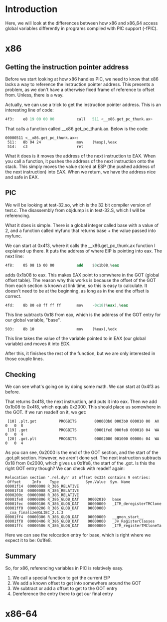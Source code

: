 # Introduction
Here, we will look at the differences between how x86 and x86_64 access global variables differently in programs compiled with PIC support (-fPIC).

# x86
## Getting the instruction pointer address
Before we start looking at how x86 handles PIC, we need to know that x86 lacks a way to reference the instruction pointer address. This presents a problem, as we don't have a otherwise fixed frame of reference to offset from. Unless, there is a way.

Actually, we can use a trick to get the instruction pointer address. This is an interesting line of code:
```nasm
4f3:	e8 19 00 00 00       	call   511 <__x86.get_pc_thunk.ax>
```

That calls a function called \_\_x86.get_pc_thunk.ax. Below is the code:
```
00000511 <__x86.get_pc_thunk.ax>:
 511:	8b 04 24             	mov    (%esp),%eax
 514:	c3                   	ret    
```
What it does is it moves the address of the next instruction to EAX. When you call a function, it pushes the address of the next instruction onto the stack. This simply moves the value stored at ESP (the pushed address of the next instruction) into EAX. When we return, we have the address nice and safe in EAX.

## PIC
We will be looking at test-32.so, which is the 32 bit compiler version of test.c. The disassembly from objdump is in test-32.S, which I will be referencing.

What it does is simple. There is a global integer called base with a value of 2, and a function called myfunc that returns base + the value passed into myfunc.

We can start at 0x4f3, where it calls the \_\_x86.get_pc_thunk.ax function I explained up there. It puts the address of where EIP is pointing into eax. The next line:

```nasm
4f8:	05 08 1b 00 00       	add    $0x1b08,%eax
```

adds 0x1b08 to eax. This makes EAX point to somwhere in the GOT (global offset table). The reason why this works is because the offset of the GOT from each section is known at link time, so this is easy to calculate. It doesn't need to be at the beginning, as long as in the end the offset is correct.

```nasm
4fd:	8b 80 e8 ff ff ff    	mov    -0x18(%eax),%eax
```

This line subtracts 0x18 from eax, which is the address of the GOT entry for our global variable, "base".

```
503:	8b 10                	mov    (%eax),%edx
```

This line takes the value of the variable pointed to in EAX (our global variable) and moves it into EDX.

After this, it finishes the rest of the function, but we are only interested in those couple lines.

## Checking
We can see what's going on by doing some math. We can start at 0x4f3 as before.

That returns 0x4f8, the next instruction, and puts it into eax. Then we add 0x1b08 to 0x4f8, which equals 0x2000. This should place us somewhere in the GOT. If we run readelf on it, we get:
```
 [10] .plt.got          PROGBITS        000003b0 0003b0 000010 00  AX  0   0  8
 [19] .got              PROGBITS        00001fe8 000fe8 000018 04  WA  0   0  4
 [20] .got.plt          PROGBITS        00002000 001000 00000c 04  WA  0   0  4
```
As you can see, 0x2000 is the end of the GOT section, and the start of the .got.plt section. However, we aren't done yet. The next instruction subtracts 0x18 from 0x2000, which gives us 0x1fe8, the start of the .got. Is this the right GOT entry though? We can check with readelf again:
```
Relocation section '.rel.dyn' at offset 0x334 contains 9 entries:
 Offset     Info    Type            Sym.Value  Sym. Name
00001f14  00000008 R_386_RELATIVE   
00001f18  00000008 R_386_RELATIVE   
0000200c  00000008 R_386_RELATIVE   
00001fe8  00000806 R_386_GLOB_DAT    00002010   base
00001fec  00000106 R_386_GLOB_DAT    00000000   _ITM_deregisterTMClone
00001ff0  00000206 R_386_GLOB_DAT    00000000   __cxa_finalize@GLIBC_2.1.3
00001ff4  00000306 R_386_GLOB_DAT    00000000   __gmon_start__
00001ff8  00000406 R_386_GLOB_DAT    00000000   _Jv_RegisterClasses
00001ffc  00000506 R_386_GLOB_DAT    00000000   _ITM_registerTMCloneTa
```

Here we can see the relocation entry for base, which is right where we expect it to be: 0x1fe8.

## Summary
So, for x86, referencing variables in PIC is relatively easy.
1. We call a special function to get the current EIP
2. We add a known offset to get into somewhere around the GOT
3. We subtract or add a offset to get to the GOT entry
4. Dereference the entry there to get our final entry

# x86-64
